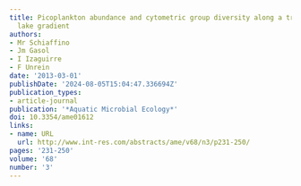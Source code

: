 ```yaml
---
title: Picoplankton abundance and cytometric group diversity along a trophic and latitudinal
  lake gradient
authors:
- Mr Schiaffino
- Jm Gasol
- I Izaguirre
- F Unrein
date: '2013-03-01'
publishDate: '2024-08-05T15:04:47.336694Z'
publication_types:
- article-journal
publication: '*Aquatic Microbial Ecology*'
doi: 10.3354/ame01612
links:
- name: URL
  url: http://www.int-res.com/abstracts/ame/v68/n3/p231-250/
pages: '231-250'
volume: '68'
number: '3'
---
```

